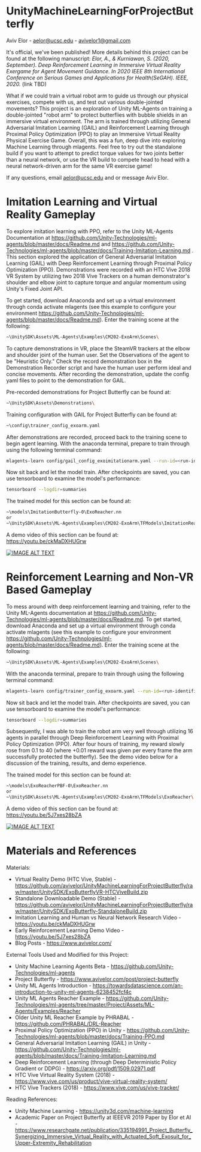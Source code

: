 # UnityMachineLearningForProjectButterfly

Aviv Elor - aelor@ucsc.edu - avivelor1@gmail.com


It's official, we've been published! More details behind this project can be found at the following manuscript: 
*Elor, A., & Kurniawan, S. (2020, September). Deep Reinforcement Learning in Immersive Virtual Reality Exergame for Agent Movement Guidance. In 2020 IEEE 8th International Conference on Serious Games and Applications for Health(SeGAH). IEEE, 2020.* (link TBD)


What if we could train a virtual robot arm to guide us through our physical exercises, compete with us, and test out various double-jointed movements?
This project is an exploration of Unity ML-Agents on training a double-jointed "robot arm" to protect butterflies with bubble shields in an immersive virtual environment.
The arm is trained through utilizing General Adversarial Imitation Learning (GAIL) and Reinforcement Learning through Proximal Policy Optimization (PPO) to play an Immersive Virtual Reality Physical Exercise Game.
Overall, this was a fun, deep dive into exploring Machine Learning through mlagents.
Feel free to try out the standalone build if you want to attempt to predict torque values for two joints better than a neural network, or use the VR build to compete head to head with a neural network-driven arm for the same VR exercise game!

If any questions, email aelor@ucsc.edu and or message Aviv Elor.

# Imitation Learning and Virtual Reality Gameplay

To explore imitation learning with PPO, refer to the Unity ML-Agents Documentation at https://github.com/Unity-Technologies/ml-agents/blob/master/docs/Readme.md and https://github.com/Unity-Technologies/ml-agents/blob/master/docs/Training-Imitation-Learning.md .
This section explored the application of General Adversarial Imitation Learning (GAIL) with Deep Reinforcement Learning through Proximal Policy Optimization (PPO).
Demonstrations were recorded with an HTC Vive 2018 VR System by utilizing two 2018 Vive Trackers on a human demonstrator's shoulder and elbow joint to capture torque and angular momentum using Unity's Fixed Joint API.

To get started, download Anaconda and set up a virtual environment through conda activate mlagents (see this example to configure your environment https://github.com/Unity-Technologies/ml-agents/blob/master/docs/Readme.md).
Enter the training scene at the following:

```sh
~\UnitySDK\Assets\ML-Agents\Examples\CM202-ExoArm\Scenes\
```

To capture demonstrations in VR, place the SteamVR trackers at the elbow and shoulder joint of the human user. 
Set the Observations of the agent to be "Heuristic Only." 
Check the record demonstration box in the Demonstration Recorder script and have the human user perform ideal and concise movements.
After recording the demonstration, update the config yaml files to point to the demonstration for GAIL.

Pre-recorded demonstrations for Project Butterfly can be found at:
```sh
~\UnitySDK\Assets\Demonstrations\
```

Training configuration with GAIL for Project Butterfly can be found at:
```sh
~\config\trainer_config_exoarm.yaml
```

After demonstrations are recorded, proceed back to the training scene to begin agent learning.
With the anaconda terminal, prepare to train through using the following terminal command:

```sh
mlagents-learn config/gail_config_exoimitationarm.yaml --run-id=<run-identifier> --train --time-scale=100
```

Now sit back and let the model train. After checkpoints are saved, you can use tensorboard to examine the model's performance:

```sh
tensorboard --logdir=summaries
```

The trained model for this section can be found at:

```sh
~\models\ImitationButterfly-0\ExoReacher.nn
or
~\UnitySDK\Assets\ML-Agents\Examples\CM202-ExoArm\TFModels\ImitationReacher\
```

A demo video of this section can be found at: https://youtu.be/ckMaDXHUGrw

[![IMAGE ALT TEXT](http://img.youtube.com/vi/ckMaDXHUGrw/0.jpg)](http://www.youtube.com/watch?v=ckMaDXHUGrw "Imitation Learning Demo Video")

# Reinforcement Learning and Non-VR Based Gameplay

To mess around with deep reinforcement learning and training, refer to the Unity ML-Agents documentation at https://github.com/Unity-Technologies/ml-agents/blob/master/docs/Readme.md.
To get started, download Anaconda and set up a virtual environment through conda activate mlagents (see this example to configure your environment https://github.com/Unity-Technologies/ml-agents/blob/master/docs/Readme.md).
Enter the training scene at the following:

```sh
~\UnitySDK\Assets\ML-Agents\Examples\CM202-ExoArm\Scenes\
```

With the anaconda terminal, prepare to train through using the following terminal command:

```sh
mlagents-learn config/trainer_config_exoarm.yaml --run-id=<run-identifier> --train --time-scale=100
```

Now sit back and let the model train. After checkpoints are saved, you can use tensorboard to examine the model's performance:

```sh
tensorboard --logdir=summaries
```

Subsequently, I was able to train the robot arm very well through utilizing 16 agents in parallel through Deep Reinforcement Learning with Proximal Policy Optimization (PPO).
After four hours of training, my reward slowly rose from 0.1 to 40 (where +0.01 reward was given per every frame the arm successfully protected the butterfly).
See the demo video below for a discussion of the training, results, and demo experience.

The trained model for this section can be found at:

```sh
~\models\ExoReacherPBF-0\ExoReacher.nn
or
~\UnitySDK\Assets\ML-Agents\Examples\CM202-ExoArm\TFModels\ExoReacher\
```

A demo video of this section can be found at: https://youtu.be/5J7xes28bZA

[![IMAGE ALT TEXT](http://img.youtube.com/vi/5J7xes28bZA/0.jpg)](http://www.youtube.com/watch?v=5J7xes28bZA "Reinforcement Learning Demo Video")

# Materials and References

Materials:
* Virtual Reality Demo (HTC Vive, Stable) - https://github.com/avivelor/UnityMachineLearningForProjectButterfly/raw/master/UnitySDK/ExoButterflyVR-HTCViveBuild.zip
* Standalone Downloadable Demo (Stable) - https://github.com/avivelor/UnityMachineLearningForProjectButterfly/raw/master/UnitySDK/ExoButterfly-StandaloneBuild.zip
* Imitation Learning and Human vs Neural Network Research Video - https://youtu.be/ckMaDXHUGrw
* Early Reinforcement Learning Demo Video - https://youtu.be/5J7xes28bZA
* Blog Posts - https://www.avivelor.com/

External Tools Used and Modified for this Project:
* Unity Machine Learning Agents Beta - https://github.com/Unity-Technologies/ml-agents
* Project Butterfly - https://www.avivelor.com/post/project-butterfly
* Unity ML Agents Introduction - https://towardsdatascience.com/an-introduction-to-unity-ml-agents-6238452fcf4c
* Unity ML Agents Reacher Example - https://github.com/Unity-Technologies/ml-agents/tree/master/Project/Assets/ML-Agents/Examples/Reacher
* Older Unity ML Reacher Example by PHRABAL  - https://github.com/PHRABAL/DRL-Reacher
* Proximal Policy Optimization (PPO) in Unity - https://github.com/Unity-Technologies/ml-agents/blob/master/docs/Training-PPO.md
* General Adversarial Imitation Learning (GAIL) in Unity - https://github.com/Unity-Technologies/ml-agents/blob/master/docs/Training-Imitation-Learning.md
* Deep Reinforcement Learning (through Deep Deterministic Policy Gradient or DDPG) -  https://arxiv.org/pdf/1509.02971.pdf
* HTC Vive Virtual Reality System (2018) - https://www.vive.com/us/product/vive-virtual-reality-system/
* HTC Vive Trackers (2018) - https://www.vive.com/us/vive-tracker/

Reading References:
* Unity Machine Learning - https://unity3d.com/machine-learning
* Academic Paper on Project Butterfly at IEEEVR 2019 Paper by Elor et Al - https://www.researchgate.net/publication/335194991_Project_Butterfly_Synergizing_Immersive_Virtual_Reality_with_Actuated_Soft_Exosuit_for_Upper-Extremity_Rehabilitation
